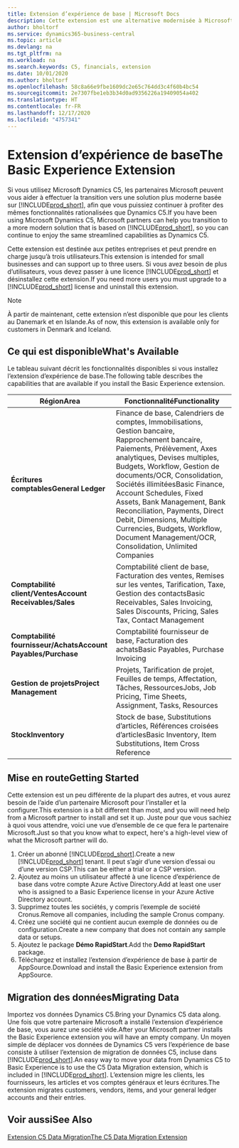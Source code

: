 ```yaml
---
title: Extension d’expérience de base | Microsoft Docs
description: Cette extension est une alternative modernisée à Microsoft Dynamics C5.
author: bholtorf
ms.service: dynamics365-business-central
ms.topic: article
ms.devlang: na
ms.tgt_pltfrm: na
ms.workload: na
ms.search.keywords: C5, financials, extension
ms.date: 10/01/2020
ms.author: bholtorf
ms.openlocfilehash: 58c8a66e9fbe1609dc2e65c764dd3c4f60b4bc54
ms.sourcegitcommit: 2e7307fbe1eb3b34d0ad9356226a19409054a402
ms.translationtype: HT
ms.contentlocale: fr-FR
ms.lasthandoff: 12/17/2020
ms.locfileid: "4757341"
---
```

# <a name="the-basic-experience-extension"></a><span data-ttu-id="8cf5c-103">Extension d’expérience de base</span><span class="sxs-lookup"><span data-stu-id="8cf5c-103">The Basic Experience Extension</span></span>
<span data-ttu-id="8cf5c-104">Si vous utilisez Microsoft Dynamics C5, les partenaires Microsoft peuvent vous aider à effectuer la transition vers une solution plus moderne basée sur [!INCLUDE[prod_short](includes/prod_short.md)], afin que vous puissiez continuer à profiter des mêmes fonctionnalités rationalisées que Dynamics C5.</span><span class="sxs-lookup"><span data-stu-id="8cf5c-104">If you have been using Microsoft Dynamics C5, Microsoft partners can help you transition to a more modern solution that is based on [!INCLUDE[prod_short](includes/prod_short.md)], so you can continue to enjoy the same streamlined capabilities as Dynamics C5.</span></span>

<span data-ttu-id="8cf5c-105">Cette extension est destinée aux petites entreprises et peut prendre en charge jusqu’à trois utilisateurs.</span><span class="sxs-lookup"><span data-stu-id="8cf5c-105">This extension is intended for small businesses and can support up to three users.</span></span> <span data-ttu-id="8cf5c-106">Si vous avez besoin de plus d’utilisateurs, vous devez passer à une licence [!INCLUDE[prod_short](includes/prod_short.md)] et désinstallez cette extension.</span><span class="sxs-lookup"><span data-stu-id="8cf5c-106">If you need more users you must upgrade to a [!INCLUDE[prod_short](includes/prod_short.md)] license and uninstall this extension.</span></span>

> [!NOTE]
> <span data-ttu-id="8cf5c-107">À partir de maintenant, cette extension n’est disponible que pour les clients au Danemark et en Islande.</span><span class="sxs-lookup"><span data-stu-id="8cf5c-107">As of now, this extension is available only for customers in Denmark and Iceland.</span></span> 

## <a name="whats-available"></a><span data-ttu-id="8cf5c-108">Ce qui est disponible</span><span class="sxs-lookup"><span data-stu-id="8cf5c-108">What's Available</span></span>
<span data-ttu-id="8cf5c-109">Le tableau suivant décrit les fonctionnalités disponibles si vous installez l’extension d’expérience de base.</span><span class="sxs-lookup"><span data-stu-id="8cf5c-109">The following table describes the capabilities that are available if you install the Basic Experience extension.</span></span>

|<span data-ttu-id="8cf5c-110">Région</span><span class="sxs-lookup"><span data-stu-id="8cf5c-110">Area</span></span>  |<span data-ttu-id="8cf5c-111">Fonctionnalité</span><span class="sxs-lookup"><span data-stu-id="8cf5c-111">Functionality</span></span>  |
|---------|---------|
|<span data-ttu-id="8cf5c-112">**Écritures comptables**</span><span class="sxs-lookup"><span data-stu-id="8cf5c-112">**General Ledger**</span></span> |<span data-ttu-id="8cf5c-113">Finance de base, Calendriers de comptes, Immobilisations, Gestion bancaire, Rapprochement bancaire, Paiements, Prélèvement, Axes analytiques, Devises multiples, Budgets, Workflow, Gestion de documents/OCR, Consolidation, Sociétés illimitées</span><span class="sxs-lookup"><span data-stu-id="8cf5c-113">Basic Finance, Account Schedules, Fixed Assets, Bank Management, Bank Reconciliation, Payments, Direct Debit, Dimensions, Multiple Currencies, Budgets, Workflow, Document Management/OCR, Consolidation, Unlimited Companies</span></span>|
|<span data-ttu-id="8cf5c-114">**Comptabilité client/Ventes**</span><span class="sxs-lookup"><span data-stu-id="8cf5c-114">**Account Receivables/Sales**</span></span> |<span data-ttu-id="8cf5c-115">Comptabilité client de base, Facturation des ventes, Remises sur les ventes, Tarification, Taxe, Gestion des contacts</span><span class="sxs-lookup"><span data-stu-id="8cf5c-115">Basic Receivables, Sales Invoicing, Sales Discounts, Pricing, Sales Tax, Contact Management</span></span> |
|<span data-ttu-id="8cf5c-116">**Comptabilité fournisseur/Achats**</span><span class="sxs-lookup"><span data-stu-id="8cf5c-116">**Account Payables/Purchase**</span></span> |<span data-ttu-id="8cf5c-117">Comptabilité fournisseur de base, Facturation des achats</span><span class="sxs-lookup"><span data-stu-id="8cf5c-117">Basic Payables, Purchase Invoicing</span></span> |
|<span data-ttu-id="8cf5c-118">**Gestion de projets**</span><span class="sxs-lookup"><span data-stu-id="8cf5c-118">**Project Management**</span></span> |<span data-ttu-id="8cf5c-119">Projets, Tarification de projet, Feuilles de temps, Affectation, Tâches, Ressources</span><span class="sxs-lookup"><span data-stu-id="8cf5c-119">Jobs, Job Pricing, Time Sheets, Assignment, Tasks, Resources</span></span> |
|<span data-ttu-id="8cf5c-120">**Stock**</span><span class="sxs-lookup"><span data-stu-id="8cf5c-120">**Inventory**</span></span> |<span data-ttu-id="8cf5c-121">Stock de base, Substitutions d’articles, Références croisées d’articles</span><span class="sxs-lookup"><span data-stu-id="8cf5c-121">Basic Inventory, Item Substitutions, Item Cross Reference</span></span> |

## <a name="getting-started"></a><span data-ttu-id="8cf5c-122">Mise en route</span><span class="sxs-lookup"><span data-stu-id="8cf5c-122">Getting Started</span></span>
<span data-ttu-id="8cf5c-123">Cette extension est un peu différente de la plupart des autres, et vous aurez besoin de l’aide d’un partenaire Microsoft pour l’installer et la configurer.</span><span class="sxs-lookup"><span data-stu-id="8cf5c-123">This extension is a bit different than most, and you will need help from a Microsoft partner to install and set it up.</span></span> <span data-ttu-id="8cf5c-124">Juste pour que vous sachiez à quoi vous attendre, voici une vue d’ensemble de ce que fera le partenaire Microsoft.</span><span class="sxs-lookup"><span data-stu-id="8cf5c-124">Just so that you know what to expect, here's a high-level view of what the Microsoft partner will do.</span></span>

1. <span data-ttu-id="8cf5c-125">Créer un abonné [!INCLUDE[prod_short](includes/prod_short.md)].</span><span class="sxs-lookup"><span data-stu-id="8cf5c-125">Create a new [!INCLUDE[prod_short](includes/prod_short.md)] tenant.</span></span> <span data-ttu-id="8cf5c-126">Il peut s’agir d’une version d’essai ou d’une version CSP.</span><span class="sxs-lookup"><span data-stu-id="8cf5c-126">This can be either a trial or a CSP version.</span></span>
2. <span data-ttu-id="8cf5c-127">Ajoutez au moins un utilisateur affecté à une licence d’expérience de base dans votre compte Azure Active Directory.</span><span class="sxs-lookup"><span data-stu-id="8cf5c-127">Add at least one user who is assigned to a Basic Experience license in your Azure Active Directory account.</span></span>
3. <span data-ttu-id="8cf5c-128">Supprimez toutes les sociétés, y compris l’exemple de société Cronus.</span><span class="sxs-lookup"><span data-stu-id="8cf5c-128">Remove all companies, including the sample Cronus company.</span></span>
4. <span data-ttu-id="8cf5c-129">Créez une société qui ne contient aucun exemple de données ou de configuration.</span><span class="sxs-lookup"><span data-stu-id="8cf5c-129">Create a new company that does not contain any sample data or setups.</span></span>
5. <span data-ttu-id="8cf5c-130">Ajoutez le package **Démo RapidStart**.</span><span class="sxs-lookup"><span data-stu-id="8cf5c-130">Add the **Demo RapidStart** package.</span></span> <!--what does the pockage contain?-->
6. <span data-ttu-id="8cf5c-131">Téléchargez et installez l’extension d’expérience de base à partir de AppSource.</span><span class="sxs-lookup"><span data-stu-id="8cf5c-131">Download and install the Basic Experience extension from AppSource.</span></span>

## <a name="migrating-data"></a><span data-ttu-id="8cf5c-132">Migration des données</span><span class="sxs-lookup"><span data-stu-id="8cf5c-132">Migrating Data</span></span>
<span data-ttu-id="8cf5c-133">Importez vos données Dynamics C5.</span><span class="sxs-lookup"><span data-stu-id="8cf5c-133">Bring your Dynamics C5 data along.</span></span> <span data-ttu-id="8cf5c-134">Une fois que votre partenaire Microsoft a installé l’extension d’expérience de base, vous aurez une société vide.</span><span class="sxs-lookup"><span data-stu-id="8cf5c-134">After your Microsoft partner installs the Basic Experience extension you will have an empty company.</span></span> <span data-ttu-id="8cf5c-135">Un moyen simple de déplacer vos données de Dynamics C5 vers l’expérience de base consiste à utiliser l’extension de migration de données C5, incluse dans [!INCLUDE[prod_short](includes/prod_short.md)].</span><span class="sxs-lookup"><span data-stu-id="8cf5c-135">An easy way to move your data from Dynamics C5 to Basic Experience is to use the C5 Data Migration extension, which is included in [!INCLUDE[prod_short](includes/prod_short.md)].</span></span> <span data-ttu-id="8cf5c-136">L’extension migre les clients, les fournisseurs, les articles et vos comptes généraux et leurs écritures.</span><span class="sxs-lookup"><span data-stu-id="8cf5c-136">The extension migrates customers, vendors, items, and your general ledger accounts and their entries.</span></span>

## <a name="see-also"></a><span data-ttu-id="8cf5c-137">Voir aussi</span><span class="sxs-lookup"><span data-stu-id="8cf5c-137">See Also</span></span>
[<span data-ttu-id="8cf5c-138">Extension C5 Data Migration</span><span class="sxs-lookup"><span data-stu-id="8cf5c-138">The C5 Data Migration Extension</span></span>](ui-extensions-c5-data-migration.md)